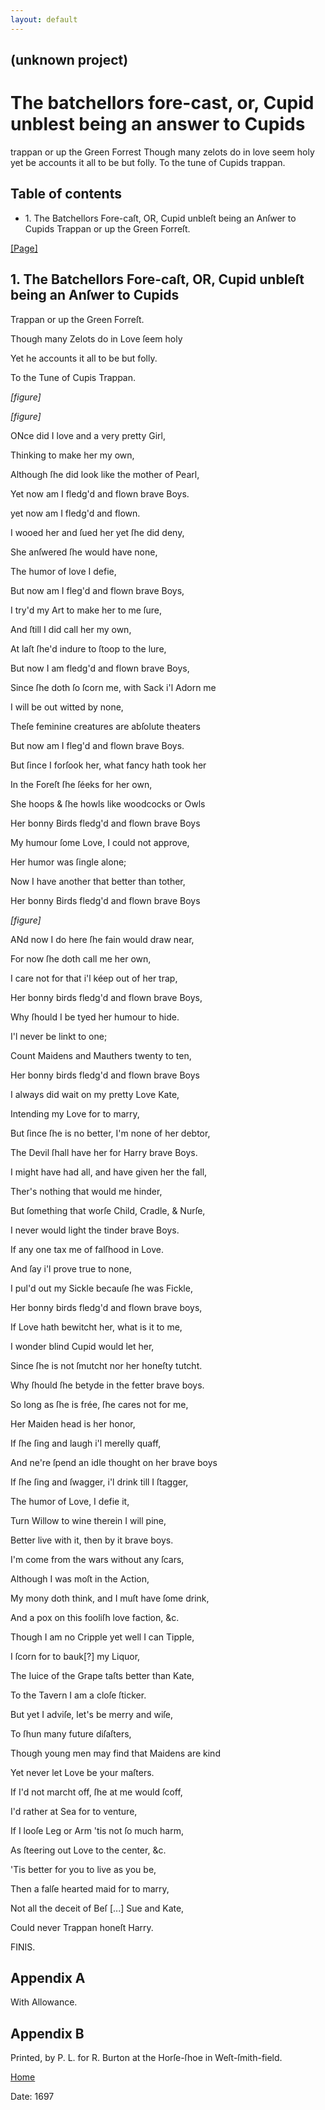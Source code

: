```yaml
---
layout: default
---
```

## (unknown project)

# The batchellors fore-cast, or, Cupid unblest being an answer to Cupids
trappan or up the Green Forrest Though many zelots do in love seem holy yet be
accounts it all to be but folly. To the tune of Cupids trappan.

## Table of contents

  * 1\. The Batchellors Fore-caſt, OR, Cupid unbleſt being an Anſwer to Cupids Trappan or up the Green Forreſt.

[[Page]](http://eebo.chadwyck.com/downloadtiff?vid=137605&page=1)

## 1\. The Batchellors Fore-caſt, OR, Cupid unbleſt being an Anſwer to Cupids
Trappan or up the Green Forreſt.

Though many Zelots do in Love ſeem holy

Yet he accounts it all to be but folly.

To the Tune of Cupis Trappan.

_[figure]_

_[figure]_

ONce did I love and a very pretty Girl,

Thinking to make her my own,

Although ſhe did look like the mother of Pearl,

Yet now am I fledg'd and flown brave Boys.

yet now am I fledg'd and flown.

I wooed her and ſued her yet ſhe did deny,

She anſwered ſhe would have none,

The humor of love I defie,

But now am I fleg'd and flown brave Boys,

I try'd my Art to make her to me ſure,

And ſtill I did call her my own,

At laſt ſhe'd indure to ſtoop to the lure,

But now I am fledg'd and flown brave Boys,

Since ſhe doth ſo ſcorn me, with Sack i'l Adorn me

I will be out witted by none,

Theſe feminine creatures are abſolute theaters

But now am I fleg'd and flown brave Boys.

But ſince I forſook her, what fancy hath took her

In the Foreſt ſhe ſéeks for her own,

She hoops & ſhe howls like woodcocks or Owls

Her bonny Birds fledg'd and flown brave Boys

My humour ſome Love, I could not approve,

Her humor was ſingle alone;

Now I have another that better than tother,

Her bonny Birds fledg'd and flown brave Boys

_[figure]_

ANd now I do here ſhe fain would draw near,

For now ſhe doth call me her own,

I care not for that i'l kéep out of her trap,

Her bonny birds fledg'd and flown brave Boys,

Why ſhould I be tyed her humour to hide.

I'l never be linkt to one;

Count Maidens and Mauthers twenty to ten,

Her bonny birds fledg'd and flown brave Boys

I always did wait on my pretty Love Kate,

Intending my Love for to marry,

But ſince ſhe is no better, I'm none of her debtor,

The Devil ſhall have her for Harry brave Boys.

I might have had all, and have given her the fall,

Ther's nothing that would me hinder,

But ſomething that worſe Child, Cradle, & Nurſe,

I never would light the tinder brave Boys.

If any one tax me of falſhood in Love.

And ſay i'l prove true to none,

I pul'd out my Sickle becauſe ſhe was Fickle,

Her bonny birds fledg'd and flown brave boys,

If Love hath bewitcht her, what is it to me,

I wonder blind Cupid would let her,

Since ſhe is not ſmutcht nor her honeſty tutcht.

Why ſhould ſhe betyde in the fetter brave boys.

So long as ſhe is frée, ſhe cares not for me,

Her Maiden head is her honor,

If ſhe ſing and laugh i'l merelly quaff,

And ne're ſpend an idle thought on her brave boys

If ſhe ſing and ſwagger, i'l drink till I ſtagger,

The humor of Love, I defie it,

Turn Willow to wine therein I will pine,

Better live with it, then by it brave boys.

I'm come from the wars without any ſcars,

Although I was moſt in the Action,

My mony doth think, and I muſt have ſome drink,

And a pox on this fooliſh love faction, &c.

Though I am no Cripple yet well I can Tipple,

I ſcorn for to bauk[?] my Liquor,

The Iuice of the Grape taſts better than Kate,

To the Tavern I am a cloſe ſticker.

But yet I adviſe, let's be merry and wiſe,

To ſhun many future diſaſters,

Though young men may find that Maidens are kind

Yet never let Love be your maſters.

If I'd not marcht off, ſhe at me would ſcoff,

I'd rather at Sea for to venture,

If I looſe Leg or Arm 'tis not ſo much harm,

As ſteering out Love to the center, &c.

'Tis better for you to live as you be,

Then a falſe hearted maid for to marry,

Not all the deceit of Beſ [...] Sue and Kate,

Could never Trappan honeſt Harry.

FINIS.

## Appendix A

With Allowance.

## Appendix B

Printed, by P. L. for R. Burton at the Horſe-ſhoe in Weſt-ſmith-field.

[Home](/)

Date: 1697  

